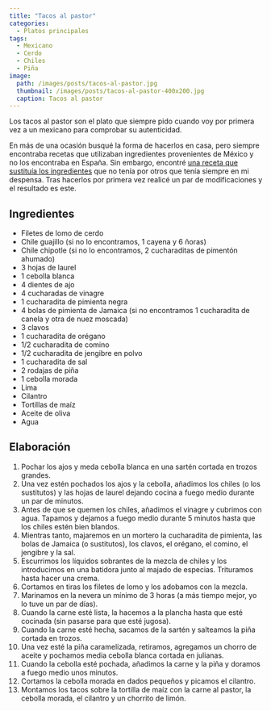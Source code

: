```yaml
---
title: "Tacos al pastor"
categories:
  - Platos principales
tags:
  - Mexicano
  - Cerdo
  - Chiles
  - Piña
image:
  path: /images/posts/tacos-al-pastor.jpg
  thumbnail: /images/posts/tacos-al-pastor-400x200.jpg
  caption: Tacos al pastor
---
```


Los tacos al pastor son el plato que siempre pido cuando voy por primera vez a un mexicano para comprobar su autenticidad.

En más de una ocasión busqué la forma de hacerlos en casa, pero siempre encontraba recetas que utilizaban ingredientes provenientes de México y no los encontraba en España. Sin embargo, encontré [una receta que sustituía los ingredientes](https://www.elingenierococinero.com/tacos-al-pastor-mexicanos/) que no tenía por otros que tenía siempre en mi despensa. Tras hacerlos por primera vez realicé un par de modificaciones y el resultado es este.

## Ingredientes

* Filetes de lomo de cerdo
* Chile guajillo (si no lo encontramos, 1 cayena y 6 ñoras)
* Chile chipotle (si no lo encontramos, 2 cucharaditas de pimentón ahumado)
* 3 hojas de laurel
* 1 cebolla blanca
* 4 dientes de ajo
* 4 cucharadas de vinagre
* 1 cucharadita de pimienta negra
* 4 bolas de pimienta de Jamaica (si no encontramos 1 cucharadita de canela y otra de nuez moscada)
* 3 clavos
* 1 cucharadita de orégano
* 1/2 cucharadita de comino
* 1/2 cucharadita de jengibre en polvo
* 1 cucharadita de sal
* 2 rodajas de piña
* 1 cebolla morada
* Lima
* Cilantro
* Tortillas de maíz
* Aceite de oliva
* Agua

## Elaboración

1. Pochar los ajos y meda cebolla blanca en una sartén cortada en trozos grandes.
2. Una vez estén pochados los ajos y la cebolla, añadimos los chiles (o los sustitutos) y las hojas de laurel dejando cocina a fuego medio durante un par de minutos.
3. Antes de que se quemen los chiles, añadimos el vinagre y cubrimos con agua. Tapamos y dejamos a fuego medio durante 5 minutos hasta que los chiles estén bien blandos.
4. Mientras tanto, majaremos en un mortero la cucharadita de pimienta, las bolas de Jamaica (o sustitutos), los clavos, el orégano, el comino, el jengibre y la sal.
5. Escurrimos los líquidos sobrantes de la mezcla de chiles y los introducimos en una batidora junto al majado de especias. Trituramos hasta hacer una crema.
6. Cortamos en tiras los filetes de lomo y los adobamos con la mezcla.
7. Marinamos en la nevera un mínimo de 3 horas (a más tiempo mejor, yo lo tuve un par de días).
8. Cuando la carne esté lista, la hacemos a la plancha hasta que esté cocinada (sin pasarse para que esté jugosa).
9. Cuando la carne esté hecha, sacamos de la sartén y salteamos la piña cortada en trozos.
10. Una vez esté la piña caramelizada, retiramos, agregamos un chorro de aceite y pochamos media cebolla blanca cortada en julianas.
11. Cuando la cebolla esté pochada, añadimos la carne y la piña y doramos a fuego medio unos minutos.
12. Cortamos la cebolla morada en dados pequeños y picamos el cilantro.
13. Montamos los tacos sobre la tortilla de maíz con la carne al pastor, la cebolla morada, el cilantro y un chorrito de limón.
